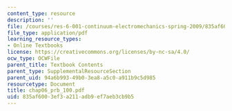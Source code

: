 ```yaml
---
content_type: resource
description: ''
file: /courses/res-6-001-continuum-electromechanics-spring-2009/835af6003ef3a211adb9ef7aeb3cb9b5_chap06_prb_100.pdf
file_type: application/pdf
learning_resource_types:
- Online Textbooks
license: https://creativecommons.org/licenses/by-nc-sa/4.0/
ocw_type: OCWFile
parent_title: Textbook Contents
parent_type: SupplementalResourceSection
parent_uid: 94a6b993-49b0-3ea8-a5c0-a911b9c5d985
resourcetype: Document
title: chap06_prb_100.pdf
uid: 835af600-3ef3-a211-adb9-ef7aeb3cb9b5
---
```

